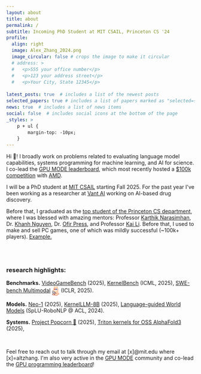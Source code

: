 ```yaml
---
layout: about
title: about
permalink: /
subtitle: Incoming PhD Student at MIT CSAIL, Princeton CS '24
profile:
  align: right
  image: Alex_Zhang_2024.png
  image_circular: false # crops the image to make it circular
  # address: >
  #   <p>555 your office number</p>
  #   <p>123 your address street</p>
  #   <p>Your City, State 12345</p>

latest_posts: true  # includes a list of the newest posts
selected_papers: true # includes a list of papers marked as "selected={true}"
news: true  # includes a list of news items
social: false  # includes social icons at the bottom of the page
_styles: >
    p + ul {
        margin-top: -10px;
    }
---
```


Hi 👋! I broadly work on problems related to evaluating language model capabilities, systems programming for machine learning, and AI for science. I co-lead the <a href="https://www.gpumode.com/news">GPU MODE leaderboard</a>, which most recently hosted a <a href="https://www.datamonsters.com/amd-developer-challenge-2025">$100k competition</a> with <a href="https://www.amd.com/en/corporate.html">AMD</a>.

I will be a PhD student at <a href="https://www.csail.mit.edu">MIT CSAIL</a> starting Fall 2025. For the past year I've been working as a researcher at <a href="https://www.vant.ai/neo-1">Vant AI</a> working on AI-based drug discovery. 

Before that, I graduated as the <a href="https://www.cs.princeton.edu/news/class-day-department-celebrates-accomplishments-graduates">top student of the Princeton CS department</a>, where I was blessed with amazing mentors: Professor <a href="https://www.cs.princeton.edu/~karthikn/">Karthik Narasimhan</a>, Dr. <a href="https://machineslearner.com">Khanh Nguyen</a>, Dr. <a href="https://ofir.io">Ofir Press</a>, and Professor <a href="https://www.cs.princeton.edu/~li/">Kai Li</a>. Before that, I used to make and sell PC games, one of which was mildly successful (~100k+ players). <a href="https://www.youtube.com/watch?v=6Mmfo44FxhA">Example.</a> 

<p>
<br>
<br>
</p>


### research highlights:

<p style="margin-bottom: 0.5rem;"><b>Benchmarks.</b> <a href="https://vgbench.com">VideoGameBench</a> (2025), <a href="https://arxiv.org/abs/2502.10517v1">KernelBench</a> (ICML, 2025), <a href="https://www.swebench.com/multimodal.html">SWE-bench Multimodal</a> <img src="assets/img/swellamamm.png" alt="emoji" width="20" style="vertical-align: middle;"> (ICLR, 2025).

<p style="margin-bottom: 0.5rem;"><b>Models.</b> <a href="https://www.vant.ai/neo-1">Neo-1</a> (2025), <a href="https://huggingface.co/facebook/KernelLLM">KernelLLM-8B</a> (2025), <a href="https://arxiv.org/abs/2402.01695">Language-guided World Models</a> (SpLU-RoboNLP @ ACL, 2024).

<p style="margin-bottom: 0.5rem;"><b>Systems.</b> <a href="https://gpu-mode.github.io/popcorn/">Project Popcorn 🍿</a> (2025), <a href="https://github.com/Ligo-Biosciences/AlphaFold3?tab=readme-ov-file#msa-pair-averaging-efficiency">Triton kernels for OSS AlphaFold3</a> (2025),
<!-- in  and <a href="https://arxiv.org/abs/2302.04449">guiding</a> agent behavior in different data modalities</b> to create more reliable, interpretable, and less data hungry AI models. I'm also very interested -->

<p>
<br>
</p>

Feel free to reach out to talk through my email at [x]@mit.edu where [x]=altzhang. 
I'm also very active in the <a href="https://www.youtube.com/channel/UCJgIbYl6C5no72a0NUAPcTA">GPU MODE</a> community and co-lead the <a href="https://www.gpumode.com/">GPU programming leaderboard</a>!
